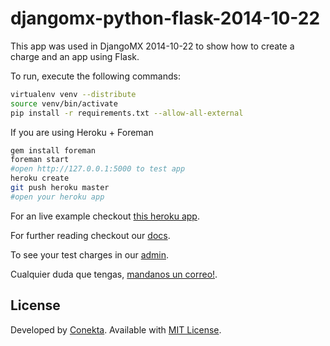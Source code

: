 djangomx-python-flask-2014-10-22
================================


This app was used in DjangoMX 2014-10-22 to show how to create a charge and an app using Flask.

To run, execute the following commands:

```bash
virtualenv venv --distribute
source venv/bin/activate
pip install -r requirements.txt --allow-all-external
```
If you are using Heroku + Foreman

```bash
gem install foreman
foreman start
#open http://127.0.0.1:5000 to test app
heroku create
git push heroku master
#open your heroku app
```

For an live example checkout [this heroku app](https://secret-crag-2820.herokuapp.com/).

For further reading checkout our [docs](https://www.conekta.io/es/docs/tutoriales/pagos-con-tarjeta).

To see your test charges in our [admin](https://admin.conekta.io/es#charges.charge?id=5448327019ce883a43000219).

Cualquier duda que tengas, [mandanos un correo!](mailto:soporte@conekta.io).

License
-------
Developed by [Conekta](https://www.conekta.io). Available with [MIT License](LICENSE).

